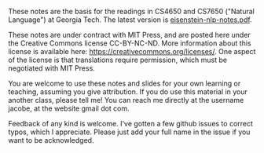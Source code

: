 These notes are the basis for the readings in CS4650 and CS7650 ("Natural Language") at Georgia Tech. The latest version is [eisenstein-nlp-notes.pdf](eisenstein-nlp-notes.pdf). 

These notes are under contract with MIT Press, and are posted here under the Creative Commons license CC-BY-NC-ND. More information about this license is available here: https://creativecommons.org/licenses/. One aspect of the license is that translations require permission, which must be negotiated with MIT Press.

You are welcome to use these notes and slides for your own learning or teaching, assuming you give attribution. If you do use this material in your another class, please tell me! You can reach me directly at the username jacobe, at the website gmail dot com.
 
Feedback of any kind is welcome. I've gotten a few github issues to correct typos, which I appreciate. Please just add your full name in the issue if you want to be acknowledged.

